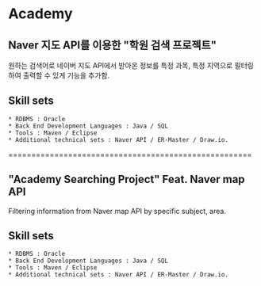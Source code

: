 # Academy

## Naver 지도 API를 이용한 "학원 검색 프로젝트"

원하는 검색어로 네이버 지도 API에서 받아온 정보를 특정 과목, 특정 지역으로 필터링하여 출력할 수 있게 기능을 추가함.

## Skill sets
```
* RDBMS : Oracle
* Back End Development Languages : Java / SQL
* Tools : Maven / Eclipse
* Additional technical sets : Naver API / ER-Master / Draw.io.
```
=====================================================

## "Academy Searching Project" Feat. Naver map API

Filtering information from Naver map API by specific subject, area.

## Skill sets
```
* RDBMS : Oracle
* Back End Development Languages : Java / SQL
* Tools : Maven / Eclipse
* Additional technical sets : Naver API / ER-Master / Draw.io.
```
